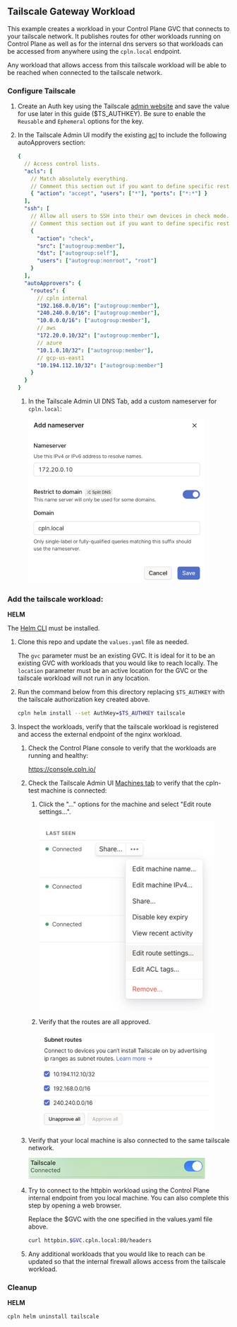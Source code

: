 ## Tailscale Gateway Workload

This example creates a workload in your Control Plane GVC that connects to your tailscale network. It publishes routes for other workloads running on Control Plane as well as for the internal dns servers so that workloads can be accessed from anywhere using the `cpln.local` endpoint.

Any workload that allows access from this tailscale workload will be able to be reached when connected to the tailscale network.

### Configure Tailscale

1. Create an Auth key using the Tailscale [admin website](https://login.tailscale.com/admin/settings/keys) and save the value for use later in this guide ($TS_AUTHKEY). Be sure to enable the `Reusable` and `Ephemeral` options for the key.

1. In the Tailscale Admin UI modify the existing [acl](https://login.tailscale.com/admin/acls/file) to include the following autoApprovers section:

   ```yaml
   {
     // Access control lists.
     "acls": [
       // Match absolutely everything.
       // Comment this section out if you want to define specific restrictions.
       { "action": "accept", "users": ["*"], "ports": ["*:*"] }
     ],
     "ssh": [
       // Allow all users to SSH into their own devices in check mode.
       // Comment this section out if you want to define specific restrictions.
       {
         "action": "check",
         "src": ["autogroup:member"],
         "dst": ["autogroup:self"],
         "users": ["autogroup:nonroot", "root"]
       }
     ],
     "autoApprovers": {
       "routes": {
         // cpln internal
         "192.168.0.0/16": ["autogroup:member"],
         "240.240.0.0/16": ["autogroup:member"],
         "10.0.0.0/16": ["autogroup:member"],
         // aws
         "172.20.0.10/32": ["autogroup:member"],
         // azure
         "10.1.0.10/32": ["autogroup:member"],
         // gcp-us-east1
         "10.194.112.10/32": ["autogroup:member"]
       }
     }
   }
   ```

   1. In the Tailscale Admin UI DNS Tab, add a custom nameserver for `cpln.local`:

      <img src="images/addCustomNameserver.png" alt="custom-nameserver" width="400"/>

### Add the tailscale workload:

**HELM**

The [Helm CLI](https://helm.sh/docs/intro/install/#through-package-managers) must be installed.

1. Clone this repo and update the `values.yaml` file as needed.

   The `gvc` parameter must be an existing GVC. It is ideal for it to be an existing GVC with workloads that you would like to reach locally.
   The `location` parameter must be an active location for the GVC or the tailscale workload will not run in any location.

1. Run the command below from this directory replacing `$TS_AUTHKEY` with the tailscale authorization key created above.

   ```bash
   cpln helm install --set AuthKey=$TS_AUTHKEY tailscale

   ```

1. Inspect the workloads, verify that the tailscale workload is registered and access the external endpoint of the nginx workload.

   1. Check the Control Plane console to verify that the workloads are running and healthy:

      https://console.cpln.io/

   1. Check the Tailscale Admin UI [Machines tab](https://login.tailscale.com/admin/machines) to verify that the cpln-test machine is connected:

      1. Click the "..." options for the machine and select "Edit route settings...".
  
         <img src="images/selectEditRouteSettings.png" alt="route-settings" width="400"/>

      1. Verify that the routes are all approved.

         <img src="images/verifyRoutesApproved.png" alt="routes-approved" width="400"/>

   1. Verify that your local machine is also connected to the same tailscale network.

      <img src="images/connected.png" alt="connected" width="400"/>

   1. Try to connect to the httpbin workload using the Control Plane internal endpoint from you local machine. You can also complete this step by opening a web browser.

      Replace the $GVC with the one specified in the values.yaml file above.

      ```bash
      curl httpbin.$GVC.cpln.local:80/headers
      ```

   1. Any additional workloads that you would like to reach can be updated so that the internal firewall allows access from the tailscale workload.

### Cleanup

**HELM**

```bash
cpln helm uninstall tailscale
```
